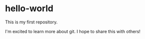 # hello-world
This is my first repository.

I'm excited to learn more about git. I hope to share this with others!
